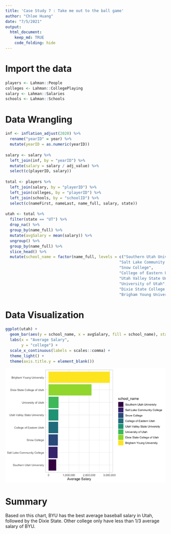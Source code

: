 ```yaml
---
title: 'Case Study 7 : Take me out to the ball game'
author: "Chloe Huang"
date: "7/5/2021"
output: 
  html_document: 
    keep_md: TRUE
    code_folding: hide
---
```






# Import the data

```r
players <- Lahman::People
colleges <- Lahman::CollegePlaying
salary <- Lahman::Salaries
schools <- Lahman::Schools
```

# Data Wrangling

```r
inf <- inflation_adjust(2020) %>% 
  rename("yearID" = year) %>% 
  mutate(yearID = as.numeric(yearID))

salary <- salary %>% 
  left_join(inf, by = "yearID") %>% 
  mutate(salary = salary / adj_value) %>% 
  select(c(playerID, salary))

total <- players %>% 
  left_join(salary, by = "playerID") %>% 
  left_join(colleges, by = "playerID") %>% 
  left_join(schools, by = "schoolID") %>% 
  select(c(nameFirst, nameLast, name_full, salary, state))

utah <- total %>% 
  filter(state == "UT") %>% 
  drop_na() %>% 
  group_by(name_full) %>% 
  mutate(avgSalary = mean(salary)) %>% 
  ungroup() %>% 
  group_by(name_full) %>% 
  slice_head() %>% 
  mutate(school_name = factor(name_full, levels = c("Southern Utah University",
                                                  "Salt Lake Community College",
                                                  "Snow College",
                                                  "College of Eastern Utah",
                                                  "Utah Valley State University",
                                                  "University of Utah",
                                                  "Dixie State College of Utah",
                                                  "Brigham Young University"), ordered = T))
```

# Data Visualization

```r
ggplot(utah) +
  geom_bar(aes(y = school_name, x = avgSalary, fill = school_name), stat = "identity") +
  labs(x = "Average Salary",
       y = "college") +
  scale_x_continuous(labels = scales::comma) +
  theme_light() +
  theme(axis.title.y = element_blank())
```

![](Case_Study07_Take_me_out_files/figure-html/unnamed-chunk-3-1.png)<!-- -->

# Summary
Based on this chart, BYU has the best average baseball salary in Utah, followed by the Dixie State. Other college only have less than 1/3 average salary of BYU. 
